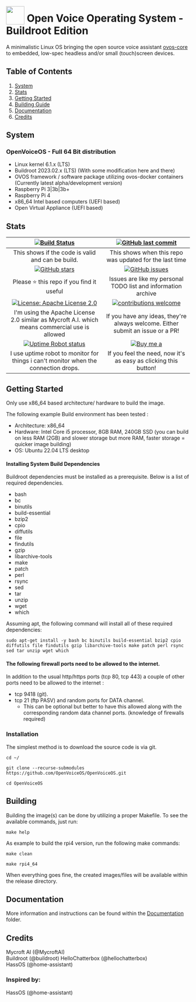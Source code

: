 # <img src='https://camo.githubusercontent.com/48b782bbddb51b97cf2971fda5817080075f7799/68747470733a2f2f7261772e6769746861636b2e636f6d2f466f7274417765736f6d652f466f6e742d417765736f6d652f6d61737465722f737667732f736f6c69642f636f67732e737667' width='50' height='50' style='vertical-align:bottom'/> Open Voice Operating System - Buildroot Edition
A minimalistic Linux OS bringing the open source voice assistant [ovos-core](https://github.com/OpenVoiceOS/ovos-core) to embedded, low-spec headless and/or small (touch)screen devices.

## Table of Contents
1. [System](https://github.com/OpenVoiceOS/ovos-buildroot#system)
2. [Stats](https://github.com/OpenVoiceOS/ovos-buildroot#stats)
3. [Getting Started](https://github.com/OpenVoiceOS/ovos-buildroot#getting-started)
4. [Building Guide](https://github.com/OpenVoiceOS/ovos-buildroot#building)
5. [Documentation](https://github.com/OpenVoiceOS/ovos-buildroot#documentation)
6. [Credits](https://github.com/OpenVoiceOS/ovos-buildroot#credits)

## System
### OpenVoiceOS - Full 64 Bit distribution
- Linux kernel 6.1.x (LTS)
- Buildroot 2023.02.x (LTS) (With some modification here and there)
- OVOS framework / software package utilizing ovos-docker containers (Currently latest alpha/development version)
- Raspberry Pi 3|3b|3b+
- Raspberry Pi 4 
- x86_64 Intel based computers (UEFI based)
- Open Virtual Appliance (UEFI based)

## Stats

| [![Build Status](https://travis-ci.org/OpenVoiceOS/OpenVoiceOS.svg?branch=master)](https://travis-ci.org/OpenVoiceOS/OpenVoiceOS) | [![GitHub last commit](https://img.shields.io/github/last-commit/google/skia.svg)](https://github.com/OpenVoiceOS/OpenVoiceOS/commits/develop) |
|:---:|:---:|
| This shows if the code is valid and can be build. | This shows when this repo was updated for the last time |
| [![GitHub stars](https://img.shields.io/github/stars/OpenVoiceOS/OpenVoiceOS.svg)](https://github.com/OpenVoiceOS/OpenVoiceOS/stargazers) | [![GitHub issues](https://img.shields.io/github/issues/OpenVoiceOS/OpenVoiceOS.svg)](https://github.com/OpenVoiceOS/OpenVoiceOS/issues) |
| Please :star: this repo if you find it useful | Issues are like my personal TODO list and information archive |
|[![License: Apache License 2.0](https://img.shields.io/crates/l/rustc-serialize.svg)](http://www.apache.org/licenses/LICENSE-2.0.html)| [![contributions welcome](https://img.shields.io/badge/contributions-welcome-blue.svg?style=flat)](https://github.com/OpenVoiceOS/OpenVoiceOS/pulls) |
| I'm using the Apache License 2.0 similar as Mycroft A.I. which means commercial use is allowed | If you have any ideas, they're always welcome.  Either submit an issue or a PR! |
| [![Uptime Robot status](https://img.shields.io/website-up-down-green-red/https/shields.io.svg?label=j1nx.nl)](https://stats.uptimerobot.com/Y5L6rSB07) | [![Buy me a](https://img.shields.io/badge/BuyMeABeer-Paypal-blue.svg)](https://www.paypal.me/j1nxnl) |
| I use uptime robot to monitor for things i can't monitor when the connection drops. | If you feel the need, now it's as easy as clicking this button! |

  
## Getting Started
Only use x86_64 based architecture/ hardware to build the image. 

The following example Build environment has been tested :

- Architecture: x86_64 
- Hardware: Intel Core i5 processor, 8GB RAM, 240GB SSD (you can build on less RAM (2GB) and slower storage but more RAM, faster storage =  quicker image building)
- OS: Ubuntu 22.04 LTS desktop

#### Installing System Build Dependencies
Buildroot dependencies must be installed as a prerequisite. Below is a list of required dependencies.
- bash 
- bc 
- binutils 
- build-essential 
- bzip2 
- cpio 
- diffutils 
- file 
- findutils 
- gzip 
- libarchive-tools 
- make 
- patch 
- perl 
- rsync 
- sed 
- tar 
- unzip 
- wget 
- which

Assuming apt, the following command will install all of these required dependencies:

```
sudo apt-get install -y bash bc binutils build-essential bzip2 cpio diffutils file findutils gzip libarchive-tools make patch perl rsync sed tar unzip wget which
```
#### The following firewall ports need to be allowed to the internet.
In addition to the usual http/https ports (tcp 80, tcp 443) a couple of other ports need to be allowed to the internet :
- tcp 9418 (git).
- tcp 21 (ftp PASV) and random ports for DATA channel. 
  - This can be optional but better to have this allowed along with the corresponding random data channel ports. (knowledge of firewalls required)


### Installation

The simplest method is to download the source code is via git.
```
cd ~/
```
```
git clone --recurse-submodules https://github.com/OpenVoiceOS/OpenVoiceOS.git
```
```
cd OpenVoiceOS
```


## Building
Building the image(s) can be done by utilizing a proper Makefile. To see the available commands, just run: 

```
make help
```

As example to build the rpi4 version, run the following make commands: <br>
```
make clean
```
```
make rpi4_64
```

When everything goes fine, the created images/files will be available within the release directory.

## Documentation
More information and instructions can be found within the [Documentation](https://github.com/OpenVoiceOS/ovos-buildroot/tree/develop/documentation) folder.

## Credits
Mycroft AI (@MycroftAI)<br>
Buildroot (@buildroot)
HelloChatterbox (@hellochatterbox)<br>
HassOS (@home-assistant)<br>

### Inspired by:
HassOS (@home-assistant)<br>
